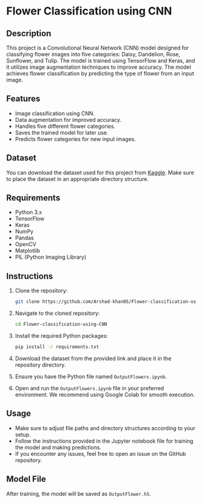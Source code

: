 # Flower Classification using CNN

## Description
This project is a Convolutional Neural Network (CNN) model designed for classifying flower images into five categories: Daisy, Dandelion, Rose, Sunflower, and Tulip. The model is trained using TensorFlow and Keras, and it utilizes image augmentation techniques to improve accuracy. The model achieves flower classification by predicting the type of flower from an input image.

## Features
- Image classification using CNN.
- Data augmentation for improved accuracy.
- Handles five different flower categories.
- Saves the trained model for later use.
- Predicts flower categories for new input images.

## Dataset
You can download the dataset used for this project from [Kaggle](https://www.kaggle.com/datasets/alxmamaev/flowers-recognition?rvi=1). Make sure to place the dataset in an appropriate directory structure.

## Requirements
- Python 3.x
- TensorFlow
- Keras
- NumPy
- Pandas
- OpenCV
- Matplotlib
- PIL (Python Imaging Library)

## Instructions
1. Clone the repository:

    ```bash
    git clone https://github.com/Arshad-khan05/Flower-classification-using-CNN.git
    ```

2. Navigate to the cloned repository:

    ```bash
    cd Flower-classification-using-CNN
    ```

3. Install the required Python packages:

    ```bash
    pip install -r requirements.txt
    ```

4. Download the dataset from the provided link and place it in the repository directory.

5. Ensure you have the Python file named `OutputFlowers.ipynb`.

6. Open and run the `OutputFlowers.ipynb` file in your preferred environment. We recommend using Google Colab for smooth execution.

## Usage
- Make sure to adjust file paths and directory structures according to your setup.
- Follow the instructions provided in the Jupyter notebook file for training the model and making predictions.
- If you encounter any issues, feel free to open an issue on the GitHub repository.

## Model File
After training, the model will be saved as `OutputFlower.h5`.


